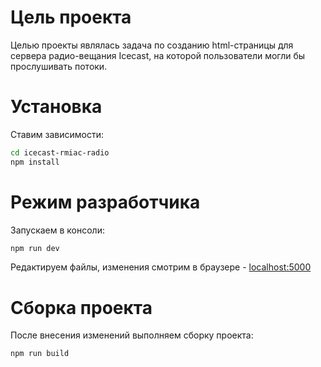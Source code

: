 # Цель проекта

Целью проекты являлась задача по созданию html-страницы для сервера радио-вещания Icecast, на которой пользователи могли бы прослушивать потоки.

# Установка

Ставим зависимости:

```bash
cd icecast-rmiac-radio
npm install
```

# Режим разработчика

Запускаем в консоли:

```bash
npm run dev
```

Редактируем файлы, изменения смотрим в браузере - [localhost:5000](http://localhost:5000) 

# Сборка проекта

После внесения изменений выполняем сборку проекта:

```bash
npm run build
```
